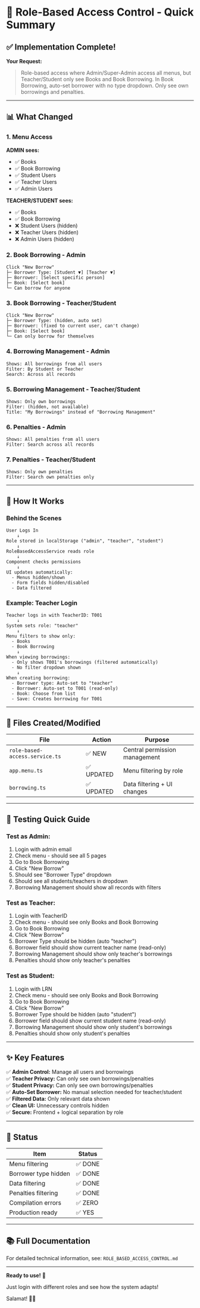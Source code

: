 # 🎯 Role-Based Access Control - Quick Summary

## ✅ Implementation Complete!

**Your Request:**
> Role-based access where Admin/Super-Admin access all menus, but Teacher/Student only see Books and Book Borrowing. In Book Borrowing, auto-set borrower with no type dropdown. Only see own borrowings and penalties.

---

## 📊 What Changed

### **1. Menu Access**

**ADMIN sees:**
- ✅ Books
- ✅ Book Borrowing
- ✅ Student Users
- ✅ Teacher Users
- ✅ Admin Users

**TEACHER/STUDENT sees:**
- ✅ Books
- ✅ Book Borrowing
- ❌ Student Users (hidden)
- ❌ Teacher Users (hidden)
- ❌ Admin Users (hidden)

### **2. Book Borrowing - Admin**

```
Click "New Borrow"
├─ Borrower Type: [Student ▼] [Teacher ▼]
├─ Borrower: [Select specific person]
├─ Book: [Select book]
└─ Can borrow for anyone
```

### **3. Book Borrowing - Teacher/Student**

```
Click "New Borrow"
├─ Borrower Type: (hidden, auto set)
├─ Borrower: (fixed to current user, can't change)
├─ Book: [Select book]
└─ Can only borrow for themselves
```

### **4. Borrowing Management - Admin**

```
Shows: All borrowings from all users
Filter: By Student or Teacher
Search: Across all records
```

### **5. Borrowing Management - Teacher/Student**

```
Shows: Only own borrowings
Filter: (hidden, not available)
Title: "My Borrowings" instead of "Borrowing Management"
```

### **6. Penalties - Admin**

```
Shows: All penalties from all users
Filter: Search across all records
```

### **7. Penalties - Teacher/Student**

```
Shows: Only own penalties
Filter: Search own penalties only
```

---

## 🔧 How It Works

### **Behind the Scenes**

```
User Logs In
    ↓
Role stored in localStorage ("admin", "teacher", "student")
    ↓
RoleBasedAccessService reads role
    ↓
Component checks permissions
    ↓
UI updates automatically:
  - Menus hidden/shown
  - Form fields hidden/disabled
  - Data filtered
```

### **Example: Teacher Login**

```
Teacher logs in with TeacherID: T001
    ↓
System sets role: "teacher"
    ↓
Menu filters to show only:
  - Books
  - Book Borrowing
    ↓
When viewing borrowings:
  - Only shows T001's borrowings (filtered automatically)
  - No filter dropdown shown
    ↓
When creating borrowing:
  - Borrower type: Auto-set to "teacher"
  - Borrower: Auto-set to T001 (read-only)
  - Book: Choose from list
  - Save: Creates borrowing for T001
```

---

## 📁 Files Created/Modified

| File | Action | Purpose |
|------|--------|---------|
| `role-based-access.service.ts` | ✅ NEW | Central permission management |
| `app.menu.ts` | ✅ UPDATED | Menu filtering by role |
| `borrowing.ts` | ✅ UPDATED | Data filtering + UI changes |

---

## 🚀 Testing Quick Guide

### **Test as Admin:**
1. Login with admin email
2. Check menu - should see all 5 pages
3. Go to Book Borrowing
4. Click "New Borrow"
5. Should see "Borrower Type" dropdown
6. Should see all students/teachers in dropdown
7. Borrowing Management should show all records with filters

### **Test as Teacher:**
1. Login with TeacherID
2. Check menu - should see only Books and Book Borrowing
3. Go to Book Borrowing
4. Click "New Borrow"
5. Borrower Type should be hidden (auto "teacher")
6. Borrower field should show current teacher name (read-only)
7. Borrowing Management should show only teacher's borrowings
8. Penalties should show only teacher's penalties

### **Test as Student:**
1. Login with LRN
2. Check menu - should see only Books and Book Borrowing
3. Go to Book Borrowing
4. Click "New Borrow"
5. Borrower Type should be hidden (auto "student")
6. Borrower field should show current student name (read-only)
7. Borrowing Management should show only student's borrowings
8. Penalties should show only student's penalties

---

## ✨ Key Features

✅ **Admin Control:** Manage all users and borrowings  
✅ **Teacher Privacy:** Can only see own borrowings/penalties  
✅ **Student Privacy:** Can only see own borrowings/penalties  
✅ **Auto-Set Borrower:** No manual selection needed for teacher/student  
✅ **Filtered Data:** Only relevant data shown  
✅ **Clean UI:** Unnecessary controls hidden  
✅ **Secure:** Frontend + logical separation by role  

---

## 🎯 Status

| Item | Status |
|------|--------|
| Menu filtering | ✅ DONE |
| Borrower type hidden | ✅ DONE |
| Data filtering | ✅ DONE |
| Penalties filtering | ✅ DONE |
| Compilation errors | ✅ ZERO |
| Production ready | ✅ YES |

---

## 📚 Full Documentation

For detailed technical information, see: `ROLE_BASED_ACCESS_CONTROL.md`

---

**Ready to use!** 🎉

Just login with different roles and see how the system adapts!

Salamat! 🙏✨

